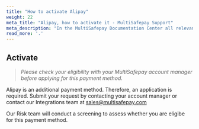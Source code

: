 ```yaml
---
title: "How to activate Alipay"
weight: 22
meta_title: "Alipay, how to activate it - MultiSafepay Support"
meta_description: "In the MultiSafepay Documentation Center all relevant information regarding our Plugins and API. As well as Support pages for Payment Method, Tools and General Questions. You can also find the contact details of our Support Team and Integration Team."
read_more: '.'
---
```


## Activate 
>_Please check your eligibility with your MultiSafepay account manager before applying for this payment method._

Alipay is an additional payment method. Therefore, an application is required. Submit your request by contacting your account manager or contact our Integrations team at <sales@multisafepay.com>

Our Risk team will conduct a screening to assess whether you are eligibe for this payment method.
